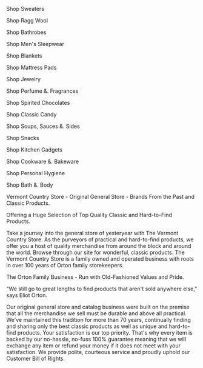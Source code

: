 Shop Sweaters 

Shop Ragg Wool 

Shop Bathrobes 

Shop Men's Sleepwear 

Shop Blankets 

Shop Mattress Pads 

Shop Jewelry 

Shop Perfume &. Fragrances 

Shop Spirited Chocolates 

Shop Classic Candy 

Shop Soups, Sauces &. Sides 

Shop Snacks 

Shop Kitchen Gadgets 

Shop Cookware &. Bakeware 

Shop Personal Hygiene 

Shop Bath &. Body 

Vermont Country Store - Original General Store - Brands From the Past and Classic Products.

Offering a Huge Selection of Top Quality Classic and Hard-to-Find Products.

Take a journey into the general store of yesteryear with The Vermont Country Store. As the purveyors of practical and hard-to-find products, we offer you a host of quality merchandise from around the block and around the world. Browse through our site for wonderful, classic products. The Vermont Country Store is a family owned and operated business with roots in over 100 years of Orton family storekeepers.

The Orton Family Business - Run with Old-Fashioned Values and Pride.

"We still go to great lengths to find products that aren't sold anywhere else," says Eliot Orton.

Our original general store and catalog business were built on the premise that all the merchandise we sell must be durable and above all practical. We've maintained this tradition for more than 70 years, continually finding and sharing only the best classic products as well as unique and hard-to-find products. Your satisfaction is our top priority. That's why every item is backed by our no-hassle, no-fuss 100% guarantee meaning that we will exchange any item or refund your money if it does not meet with your satisfaction. We provide polite, courteous service and proudly uphold our Customer Bill of Rights.